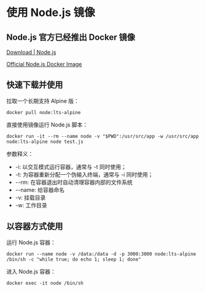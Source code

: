 # 使用 Node.js 镜像

## Node.js 官方已经推出 Docker 镜像

[Download | Node.js](https://nodejs.org/en/download/)

[Official Node.js Docker Image](https://hub.docker.com/_/node/)

## 快速下载并使用

拉取一个长期支持 Alpine 版：

`docker pull node:lts-alpine`

直接使用镜像运行 Node.js 脚本：

```
docker run -it --rm --name node -v "$PWD":/usr/src/app -w /usr/src/app node:lts-alpine node test.js
```

参数释义：
* -i: 以交互模式运行容器，通常与 -t 同时使用；
* -t: 为容器重新分配一个伪输入终端，通常与 -i 同时使用；
* --rm: 在容器退出时自动清理容器内部的文件系统
* --name: 给容器命名
* -v: 挂载目录
* -w: 工作目录

## 以容器方式使用

运行 Node.js 容器：

```
docker run --name node -v /data:/data -d -p 3000:3000 node:lts-alpine /bin/sh -c "while true; do echo 1; sleep 1; done"
```

进入 Node.js 容器：

```
docker exec -it node /bin/sh
```
